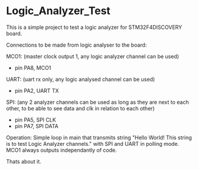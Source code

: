 # Logic_Analyzer_Test

This is a simple project to test a logic analyzer for STM32F4DISCOVERY board.

Connections to be made from logic analyser to the board:

MCO1:
(master clock output 1, any logic analyzer channel can be used)
  - pin PA8, MCO1

UART:
(uart rx only, any logic analysed channel can be used)
  - pin PA2, UART TX

SPI:
(any 2 analyzer channels can be used as long as they are next to each other, to be able to see data and clk 
in relation to each other)
  - pin PA5, SPI CLK
  - pin PA7, SPI DATA
  
Operation:
Simple loop in main that transmits string "Hello World! This string is to test Logic Analyzer channels."
with SPI and UART in polling mode. MCO1 always outputs independantly of code.

Thats about it.
